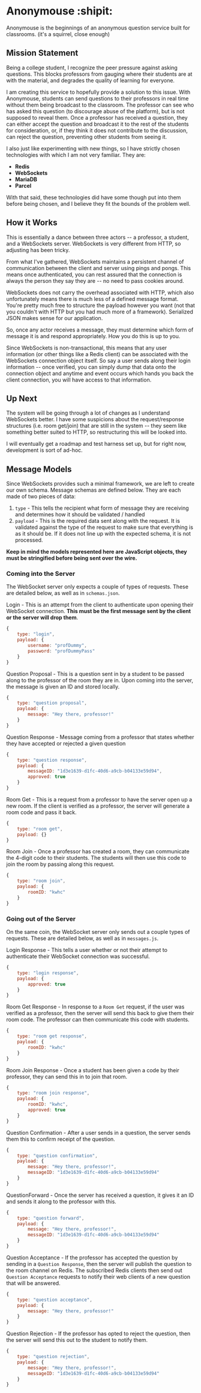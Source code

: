 # Anonymouse :shipit:
Anonymouse is the beginnings of an anonymous question service built for classrooms.
(it's a squirrel, close enough)

## Mission Statement
Being a college student, I recognize the peer pressure against asking questions.  This blocks professors from gauging where their students are at with the material, and degrades the quality of learning for everyone.

I am creating this service to hopefully provide a solution to this issue.  With Anonymouse, students can send questions to their professors in real time without them being broadcast to the classroom.  The professor can see who has asked this question (to discourage abuse of the platform), but is not supposed to reveal them.  Once a professor has received a question, they can either accept the question and broadcast it to the rest of the students for consideration, or, if they think it does not contribute to the discussion, can reject the question, preventing other students from seeing it.

I also just like experimenting with new things, so I have strictly chosen technologies with which I am not very familiar.  They are:
- __Redis__
- __WebSockets__
- __MariaDB__
- __Parcel__

With that said, these technologies did have some though put into them before being chosen, and I believe they fit the bounds of the problem well.

## How it Works
This is essentially a dance between three actors -- a professor, a student, and a WebSockets server.  WebSockets is very different from HTTP, so adjusting has been tricky.  

From what I've gathered, WebSockets maintains a persistent channel of communication between the client and server using pings and pongs.  This means once authenticated, you can rest assured that the connection is always the person they say they are -- no need to pass cookies around.

WebSockets does not carry the overhead associated with HTTP, which also unfortunately means there is much less of a defined message format.  You're pretty much free to structure the payload however you want (not that you couldn't with HTTP but you had much more of a framework).  Serialized JSON makes sense for our application.

So, once any actor receives a message, they must determine which form of message it is and respond appropriately.  How you do this is up to you.

Since WebSockets is non-transactional, this means that any user information (or other things like a Redis client) can be associated with the WebSockets connection object itself.  So say a user sends along their login information -- once verified, you can simply dump that data onto the connection object and anytime and event occurs which hands you back the client connection, you will have access to that information.

## Up Next
The system will be going through a lot of changes as I understand WebSockets better.  I have some suspicions about the request/response structures (i.e. room get/join) that are still in the system -- they seem like something better suited to HTTP, so restructuring this will be looked into.

I will eventually get a roadmap and test harness set up, but for right now, development is sort of ad-hoc.

## Message Models
Since WebSockets provides such a minimal framework, we are left to create our own schema.  Message schemas are defined below.  They are each made of two pieces of data:
1. `type` - This tells the recipient what form of message they are receiving and determines how it should be validated / handled
2. `payload` - This is the required data sent along with the request.  It is validated against the type of the request to make sure that everything is as it should be.  If it does not line up with the expected schema, it is not processed.

__Keep in mind the models represented here are JavaScript objects, they must be stringified before being sent over the wire.__

### Coming into the Server
The WebSocket server only expects a couple of types of requests.  These are detailed below, as well as in `schemas.json`.

Login - This is an attempt from the client to authenticate upon opening their WebSocket connection.  __This must be the first message sent by the client or the server will drop them__.
```javascript
{
    type: "login",
    payload: {
        username: "profDummy",
        password: "profDummyPass"
    }
}
```

Question Proposal - This is a question sent in by a student to be passed along to the professor of the room they are in.  Upon coming into the server, the message is given an ID and stored locally.
```javascript
{
    type: "question proposal",
    payload: {
        message: "Hey there, professor!"
    }
}
```

Question Response - Message coming from a professor that states whether they have accepted or rejected a given question
```javascript
{
    type: "question response",
    payload: {
        messageID: "1d3e1639-d1fc-40d6-a9cb-b04133e59d94",
        approved: true
    }
}
```

Room Get - This is a request from a professor to have the server open up a new room.  If the client is verified as a professor, the server will generate a room code and pass it back.
```javascript
{
    type: "room get",
    payload: {}
}
```

Room Join - Once a professor has created a room, they can communicate the 4-digit code to their students.  The students will then use this code to join the room by passing along this request.
```javascript
{
    type: "room join",
    payload: {
        roomID: "kwhc"
    }
}
```

### Going out of the Server
On the same coin, the WebSocket server only sends out a couple types of requests.  These are detailed below, as well as in `messages.js`.

Login Response - This tells a user whether or not their attempt to authenticate their WebSocket connection was successful.
```javascript
{
    type: "login response",
    payload: {
        approved: true
    }
}
```

Room Get Response - In response to a `Room Get` request, if the user was verified as a professor, then the server will send this back to give them their room code.  The professor can then communicate this code with students.
```javascript
{
    type: "room get response",
    payload: {
        roomID: "kwhc"
    }
}
```

Room Join Response - Once a student has been given a code by their professor, they can send this in to join that room.
```javascript
{
    type: "room join response",
    payload: {
        roomID: "kwhc",
        approved: true
    }
}
```

Question Confirmation - After a user sends in a question, the server sends them this to confirm receipt of the question.
```javascript
{
    type: "question confirmation",
    payload: {
        message: "Hey there, professor!",
        messageID: "1d3e1639-d1fc-40d6-a9cb-b04133e59d94"
    }
}
```

QuestionForward - Once the server has received a question, it gives it an ID and sends it along to the professor with this.
```javascript
{
    type: "question forward",
    payload: {
        message: "Hey there, professor!",
        messageID: "1d3e1639-d1fc-40d6-a9cb-b04133e59d94"
    }
}
```

Question Acceptance - If the professor has accepted the question by sending in a `Question Response`, then the server will publish the question to the room channel on Redis.  The subscribed Redis clients then send out `Question Acceptance` requests to notify their web clients of a new question that will be answered.
```javascript
{
    type: "question acceptance",
    payload: {
        message: "Hey there, professor!"
    }
}
```

Question Rejection - If the professor has opted to reject the question, then the server will send this out to the student to notify them.
```javascript
{
    type: "question rejection",
    payload: {
        message: "Hey there, professor!",
        messageID: "1d3e1639-d1fc-40d6-a9cb-b04133e59d94"
    }
}
```